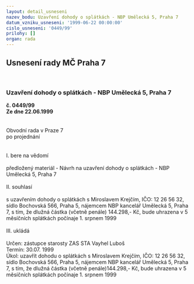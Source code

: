 ```yaml
---
layout: detail_usneseni
nazev_bodu: Uzavření dohody o splátkách - NBP Umělecká 5, Praha 7
datum_vzniku_usneseni: '1999-06-22 00:00:00'
cislo_usneseni: '0449/99'
prilohy: []
organ: rada
---
```

<div id="ucUsn_pList" class="usn">
	<span><h2>Usnesení rady MČ Praha 7 </h2>
<br></span><div class="standBody">
<span><h3>Uzavření dohody o splátkách - NBP Umělecká 5, Praha 7</h3></span><div class="center">
		<strong>č. 0449/99</strong><br>
	</div>
<div class="center">
		<strong>Ze dne 22.06.1999</strong><br><br>
	</div>
<br>Obvodní rada v Praze 7<br>po projednání<br><br><br>I.	bere na vědomí<br><br> předložený materiál - Návrh na uzavření dohody o splátkách - NBP Umělecká 5, Praha 7<br><br>II.	souhlasí <br><br>s uzavřením dohody o splátkách s Miroslavem Krejčím, IČO: 12 26 56 32, sídlo Bochovská 566, Praha 5, nájemcem NBP kancelář Umělecká 5, Praha 7, s tím, že dlužná částka (včetně penále) 144.298,- Kč, bude uhrazena v 5 měsíčních splátkách počínaje 1. srpnem 1999<br><br>III.	ukládá <br><br> Určen:	zástupce starosty	ZAS STA Vayhel Luboš<br>Termín: 30.07. 1999<br>Úkol:	uzavřít dohodu o splátkách s Miroslavem Krejčím, IČO: 12 26 56 32, sídlo Bochovská 566, Praha 5, nájemcem NBP kancelář Umělecká 5, Praha 7, s tím, že dlužná částka (včetně penále)144.298,-  Kč, bude uhrazena v 5 měsíčních splátkách počínaje 1. srpnem 1999<br><br>
</div>
</div>